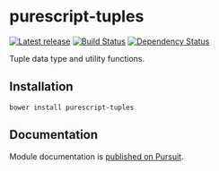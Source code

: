 # purescript-tuples

[![Latest release](http://img.shields.io/bower/v/purescript-tuples.svg)](https://github.com/purescript/purescript-tuples/releases)
[![Build Status](https://travis-ci.org/purescript/purescript-tuples.svg?branch=master)](https://travis-ci.org/purescript/purescript-tuples)
[![Dependency Status](https://www.versioneye.com/user/projects/55848c26363861001b000191/badge.svg?style=flat)](https://www.versioneye.com/user/projects/55848c26363861001b000191)

Tuple data type and utility functions.

## Installation

```
bower install purescript-tuples
```

## Documentation

Module documentation is [published on Pursuit](http://pursuit.purescript.org/packages/purescript-tuples).
